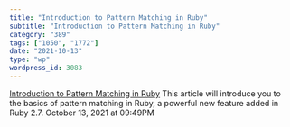 ```yaml
---
title: "Introduction to Pattern Matching in Ruby"
subtitle: "Introduction to Pattern Matching in Ruby"
category: "389"
tags: ["1050", "1772"]
date: "2021-10-13"
type: "wp"
wordpress_id: 3083
---
```

[ Introduction to Pattern Matching in Ruby](https://www.toptal.com/ruby/ruby-pattern-matching-tutorial)
 This article will introduce you to the basics of pattern matching in Ruby, a powerful new feature added in Ruby 2.7.
October 13, 2021 at 09:49PM